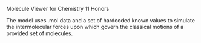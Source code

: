 Molecule Viewer for Chemistry 11 Honors

The model uses .mol data and a set of hardcoded known values to simulate the intermolecular forces upon which govern the classical motions of a provided set of molecules.
